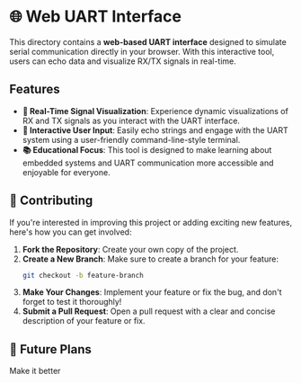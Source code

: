 # 🌐 Web UART Interface

This directory contains a **web-based UART interface** designed to simulate serial communication directly in your browser. With this interactive tool, users can echo data and visualize RX/TX signals in real-time.

## Features

- **🔄 Real-Time Signal Visualization**: Experience dynamic visualizations of RX and TX signals as you interact with the UART interface.
- **💬 Interactive User Input**: Easily echo strings and engage with the UART system using a user-friendly command-line-style terminal.
- **📚 Educational Focus**: This tool is designed to make learning about embedded systems and UART communication more accessible and enjoyable for everyone.

## 🤝 Contributing

If you're interested in improving this project or adding exciting new features, here's how you can get involved:

1. **Fork the Repository**: Create your own copy of the project.
2. **Create a New Branch**: Make sure to create a branch for your feature:
   ```bash
   git checkout -b feature-branch
   ```
3. **Make Your Changes**: Implement your feature or fix the bug, and don't forget to test it thoroughly!
4. **Submit a Pull Request**: Open a pull request with a clear and concise description of your feature or fix.

## 📅 Future Plans

Make it better
